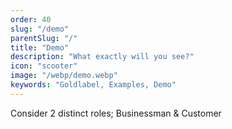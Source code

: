 ```yaml
---
order: 40
slug: "/demo"
parentSlug: "/"
title: "Demo"
description: "What exactly will you see?"
icon: "scooter"
image: "/webp/demo.webp"
keywords: "Goldlabel, Examples, Demo"
---
```


Consider 2 distinct roles; Businessman & Customer  

